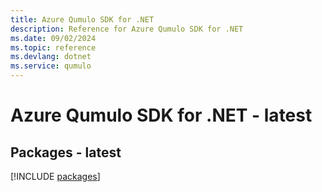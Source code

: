 ```yaml
---
title: Azure Qumulo SDK for .NET
description: Reference for Azure Qumulo SDK for .NET
ms.date: 09/02/2024
ms.topic: reference
ms.devlang: dotnet
ms.service: qumulo
---
```

# Azure Qumulo SDK for .NET - latest
## Packages - latest
[!INCLUDE [packages](qumulo-index.md)]